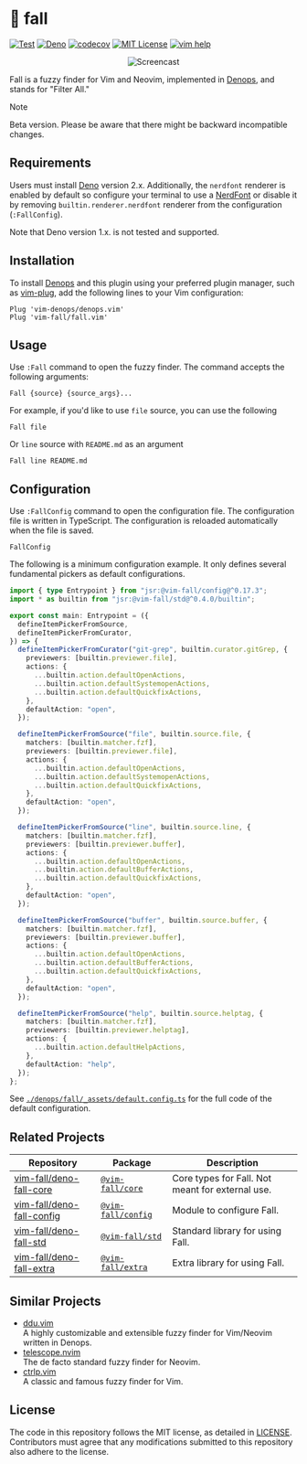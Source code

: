 # 🍂 fall

[![Test](https://github.com/vim-fall/fall.vim/actions/workflows/test.yml/badge.svg)](https://github.com/vim-fall/fall.vim/actions/workflows/test.yml)
[![Deno](https://img.shields.io/badge/Deno%202.x-333?logo=deno&logoColor=fff)](#)
[![codecov](https://codecov.io/gh/vim-fall/fall.vim/graph/badge.svg?token=k2ZTes7Kln)](https://codecov.io/gh/vim-fall/fall.vim)
[![MIT License](https://img.shields.io/badge/license-MIT-blue.svg)](LICENSE)
[![vim help](https://img.shields.io/badge/vim-%3Ah%20fall-orange.svg)](doc/fall.txt)

<div align="center">

![Screencast](https://github.com/lambdalisue/vim-fall/assets/546312/fca60054-73db-4bb1-82de-1262f1542862)

</div>

Fall is a fuzzy finder for Vim and Neovim, implemented in [Denops], and stands
for "Filter All."

> [!NOTE]
>
> Beta version. Please be aware that there might be backward incompatible
> changes.

[Denops]: https://github.com/vim-denops/denops.vim

## Requirements

Users must install [Deno] version 2.x. Additionally, the `nerdfont` renderer is
enabled by default so configure your terminal to use a [NerdFont] or disable it
by removing `builtin.renderer.nerdfont` renderer from the configuration
(`:FallConfig`).

[Deno]: https://deno.land
[NerdFont]: https://www.nerdfonts.com

Note that Deno version 1.x. is not tested and supported.

## Installation

To install [Denops] and this plugin using your preferred plugin manager, such as
[vim-plug], add the following lines to your Vim configuration:

```vim
Plug 'vim-denops/denops.vim'
Plug 'vim-fall/fall.vim'
```

[vim-plug]: https://github.com/junegunn/vim-plug

## Usage

Use `:Fall` command to open the fuzzy finder. The command accepts the following
arguments:

```
Fall {source} {source_args}...
```

For example, if you'd like to use `file` source, you can use the following

```
Fall file
```

Or `line` source with `README.md` as an argument

```
Fall line README.md
```

## Configuration

Use `:FallConfig` command to open the configuration file. The configuration file
is written in TypeScript. The configuration is reloaded automatically when the
file is saved.

```
FallConfig
```

The following is a minimum configuration example. It only defines several
fundamental pickers as default configurations.

```typescript
import { type Entrypoint } from "jsr:@vim-fall/config@^0.17.3";
import * as builtin from "jsr:@vim-fall/std@^0.4.0/builtin";

export const main: Entrypoint = ({
  defineItemPickerFromSource,
  defineItemPickerFromCurator,
}) => {
  defineItemPickerFromCurator("git-grep", builtin.curator.gitGrep, {
    previewers: [builtin.previewer.file],
    actions: {
      ...builtin.action.defaultOpenActions,
      ...builtin.action.defaultSystemopenActions,
      ...builtin.action.defaultQuickfixActions,
    },
    defaultAction: "open",
  });

  defineItemPickerFromSource("file", builtin.source.file, {
    matchers: [builtin.matcher.fzf],
    previewers: [builtin.previewer.file],
    actions: {
      ...builtin.action.defaultOpenActions,
      ...builtin.action.defaultSystemopenActions,
      ...builtin.action.defaultQuickfixActions,
    },
    defaultAction: "open",
  });

  defineItemPickerFromSource("line", builtin.source.line, {
    matchers: [builtin.matcher.fzf],
    previewers: [builtin.previewer.buffer],
    actions: {
      ...builtin.action.defaultOpenActions,
      ...builtin.action.defaultBufferActions,
      ...builtin.action.defaultQuickfixActions,
    },
    defaultAction: "open",
  });

  defineItemPickerFromSource("buffer", builtin.source.buffer, {
    matchers: [builtin.matcher.fzf],
    previewers: [builtin.previewer.buffer],
    actions: {
      ...builtin.action.defaultOpenActions,
      ...builtin.action.defaultBufferActions,
      ...builtin.action.defaultQuickfixActions,
    },
    defaultAction: "open",
  });

  defineItemPickerFromSource("help", builtin.source.helptag, {
    matchers: [builtin.matcher.fzf],
    previewers: [builtin.previewer.helptag],
    actions: {
      ...builtin.action.defaultHelpActions,
    },
    defaultAction: "help",
  });
};
```

See
[`./denops/fall/_assets/default.config.ts`](./denops/fall/_assets/default.config.ts)
for the full code of the default configuration.

## Related Projects

| Repository                                                                | Package                                               | Description                                      |
| ------------------------------------------------------------------------- | ----------------------------------------------------- | ------------------------------------------------ |
| [vim-fall/deno-fall-core](https://github.com/vim-fall/deno-fall-core)     | [`@vim-fall/core`](https://jsr.io/@vim-fall/core)     | Core types for Fall. Not meant for external use. |
| [vim-fall/deno-fall-config](https://github.com/vim-fall/deno-fall-config) | [`@vim-fall/config`](https://jsr.io/@vim-fall/config) | Module to configure Fall.                        |
| [vim-fall/deno-fall-std](https://github.com/vim-fall/deno-fall-std)       | [`@vim-fall/std`](https://jsr.io/@vim-fall/std)       | Standard library for using Fall.                 |
| [vim-fall/deno-fall-extra](https://github.com/vim-fall/deno-fall-extra)   | [`@vim-fall/extra`](https://jsr.io/@vim-fall/extra)   | Extra library for using Fall.                    |

## Similar Projects

- [ddu.vim](https://github.com/Shougo/ddu.vim)<br>A highly customizable and
  extensible fuzzy finder for Vim/Neovim written in Denops.
- [telescope.nvim](https://github.com/nvim-telescope/telescope.nvim)<br>The de
  facto standard fuzzy finder for Neovim.
- [ctrlp.vim](https://github.com/ctrlpvim/ctrlp.vim)<br>A classic and famous
  fuzzy finder for Vim.

## License

The code in this repository follows the MIT license, as detailed in
[LICENSE](./LICENSE). Contributors must agree that any modifications submitted
to this repository also adhere to the license.
